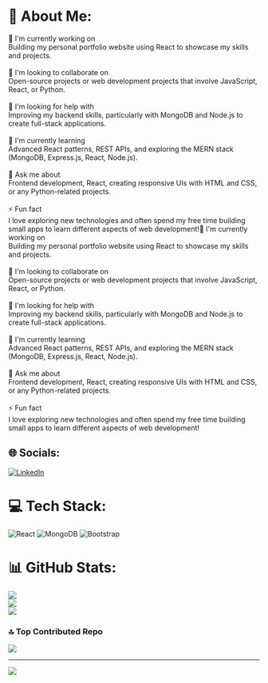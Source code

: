 # 💫 About Me:
🔭 I'm currently working on<br>Building my personal portfolio website using React to showcase my skills and projects.<br><br>👯 I'm looking to collaborate on<br>Open-source projects or web development projects that involve JavaScript, React, or Python.<br><br>🤝 I'm looking for help with<br>Improving my backend skills, particularly with MongoDB and Node.js to create full-stack applications.<br><br>🌱 I'm currently learning<br>Advanced React patterns, REST APIs, and exploring the MERN stack (MongoDB, Express.js, React, Node.js).<br><br>💬 Ask me about<br>Frontend development, React, creating responsive UIs with HTML and CSS, or any Python-related projects.<br><br>⚡ Fun fact<br>I love exploring new technologies and often spend my free time building small apps to learn different aspects of web development!🔭 I'm currently working on<br>Building my personal portfolio website using React to showcase my skills and projects.<br><br>👯 I'm looking to collaborate on<br>Open-source projects or web development projects that involve JavaScript, React, or Python.<br><br>🤝 I'm looking for help with<br>Improving my backend skills, particularly with MongoDB and Node.js to create full-stack applications.<br><br>🌱 I'm currently learning<br>Advanced React patterns, REST APIs, and exploring the MERN stack (MongoDB, Express.js, React, Node.js).<br><br>💬 Ask me about<br>Frontend development, React, creating responsive UIs with HTML and CSS, or any Python-related projects.<br><br>⚡ Fun fact<br>I love exploring new technologies and often spend my free time building small apps to learn different aspects of web development!


## 🌐 Socials:
[![LinkedIn](https://img.shields.io/badge/LinkedIn-%230077B5.svg?logo=linkedin&logoColor=white)](https://linkedin.com/in/https://www.linkedin.com/in/sairaj-rane-5b45b5246/) 

# 💻 Tech Stack:
![React](https://img.shields.io/badge/react-%2320232a.svg?style=flat-square&logo=react&logoColor=%2361DAFB) ![MongoDB](https://img.shields.io/badge/MongoDB-%234ea94b.svg?style=flat-square&logo=mongodb&logoColor=white) ![Bootstrap](https://img.shields.io/badge/bootstrap-%238511FA.svg?style=flat-square&logo=bootstrap&logoColor=white)
# 📊 GitHub Stats:
![](https://github-readme-stats.vercel.app/api?username=sairajr62&theme=github_dark_dimmed&hide_border=false&include_all_commits=false&count_private=false)<br/>
![](https://github-readme-streak-stats.herokuapp.com/?user=sairajr62&theme=github_dark_dimmed&hide_border=false)<br/>
![](https://github-readme-stats.vercel.app/api/top-langs/?username=sairajr62&theme=github_dark_dimmed&hide_border=false&include_all_commits=false&count_private=false&layout=compact)

### 🔝 Top Contributed Repo
![](https://github-contributor-stats.vercel.app/api?username=sairajr62&limit=5&theme=dark&combine_all_yearly_contributions=true)

---
[![](https://visitcount.itsvg.in/api?id=sairajr62&icon=5&color=3)](https://visitcount.itsvg.in)

<!-- Proudly created with GPRM ( https://gprm.itsvg.in ) -->
